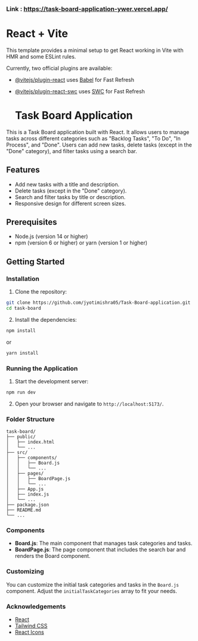 ### Link : https://task-board-application-ywer.vercel.app/
# React + Vite

This template provides a minimal setup to get React working in Vite with HMR and some ESLint rules.

Currently, two official plugins are available:

- [@vitejs/plugin-react](https://github.com/vitejs/vite-plugin-react/blob/main/packages/plugin-react/README.md) uses [Babel](https://babeljs.io/) for Fast Refresh
- [@vitejs/plugin-react-swc](https://github.com/vitejs/vite-plugin-react-swc) uses [SWC](https://swc.rs/) for Fast Refresh

  # Task Board Application

This is a Task Board application built with React. It allows users to manage tasks across different categories such as "Backlog Tasks", "To Do", "In Process", and "Done". Users can add new tasks, delete tasks (except in the "Done" category), and filter tasks using a search bar.

## Features

- Add new tasks with a title and description.
- Delete tasks (except in the "Done" category).
- Search and filter tasks by title or description.
- Responsive design for different screen sizes.

## Prerequisites

- Node.js (version 14 or higher)
- npm (version 6 or higher) or yarn (version 1 or higher)

## Getting Started

### Installation

1. Clone the repository:

```bash
git clone https://github.com/jyotimishra05/Task-Board-application.git
cd task-board
```

2. Install the dependencies:

```bash
npm install
```

or

```bash
yarn install
```

### Running the Application

1. Start the development server:

```bash
npm run dev
```

2. Open your browser and navigate to `http://localhost:5173/`.

### Folder Structure

```
task-board/
├── public/
│   ├── index.html
│   └── ...
├── src/
│   ├── components/
│   │   ├── Board.js
│   │   └── ...
│   ├── pages/
│   │   ├── BoardPage.js
│   │   └── ...
│   ├── App.js
│   ├── index.js
│   └── ...
├── package.json
├── README.md
└── ...
```

### Components

- **Board.js**: The main component that manages task categories and tasks.
- **BoardPage.js**: The page component that includes the search bar and renders the Board component.

### Customizing

You can customize the initial task categories and tasks in the `Board.js` component. Adjust the `initialTaskCategories` array to fit your needs.

### Acknowledgements

- [React](https://reactjs.org/)
- [Tailwind CSS](https://tailwindcss.com/)
- [React Icons](https://react-icons.github.io/react-icons/)




